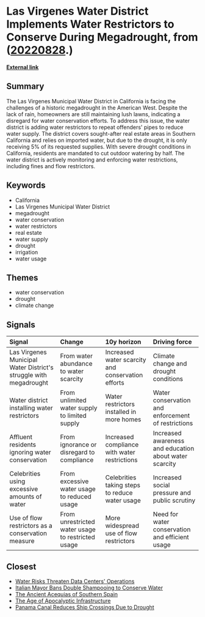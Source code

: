 # __Las Virgenes Water District Implements Water Restrictors to Conserve During Megadrought__, from ([20220828](https://kghosh.substack.com/p/20220828).)

__[External link](https://edition.cnn.com/2022/08/28/us/california-water-restriction-enforcement-elam/index.html)__



## Summary

The Las Virgenes Municipal Water District in California is facing the challenges of a historic megadrought in the American West. Despite the lack of rain, homeowners are still maintaining lush lawns, indicating a disregard for water conservation efforts. To address this issue, the water district is adding water restrictors to repeat offenders' pipes to reduce water supply. The district covers sought-after real estate areas in Southern California and relies on imported water, but due to the drought, it is only receiving 5% of its requested supplies. With severe drought conditions in California, residents are mandated to cut outdoor watering by half. The water district is actively monitoring and enforcing water restrictions, including fines and flow restrictors.

## Keywords

* California
* Las Virgenes Municipal Water District
* megadrought
* water conservation
* water restrictors
* real estate
* water supply
* drought
* irrigation
* water usage

## Themes

* water conservation
* drought
* climate change

## Signals

| Signal                                                            | Change                                            | 10y horizon                                       | Driving force                                          |
|:------------------------------------------------------------------|:--------------------------------------------------|:--------------------------------------------------|:-------------------------------------------------------|
| Las Virgenes Municipal Water District's struggle with megadrought | From water abundance to water scarcity            | Increased water scarcity and conservation efforts | Climate change and drought conditions                  |
| Water district installing water restrictors                       | From unlimited water supply to limited supply     | Water restrictors installed in more homes         | Water conservation and enforcement of restrictions     |
| Affluent residents ignoring water conservation                    | From ignorance or disregard to compliance         | Increased compliance with water restrictions      | Increased awareness and education about water scarcity |
| Celebrities using excessive amounts of water                      | From excessive water usage to reduced usage       | Celebrities taking steps to reduce water usage    | Increased social pressure and public scrutiny          |
| Use of flow restrictors as a conservation measure                 | From unrestricted water usage to restricted usage | More widespread use of flow restrictors           | Need for water conservation and efficient usage        |

## Closest

* [Water Risks Threaten Data Centers' Operations](9ac7942b1052f8ef229db18aae468c4d)
* [Italian Mayor Bans Double Shampooing to Conserve Water](8b237d611e4dd25c311c3939451bb53c)
* [The Ancient Acequias of Southern Spain](04998b66cf38956ba7f826219f028eeb)
* [The Age of Apocalyptic Infrastructure](177a0857ffe0d07d48cd99a269f28a02)
* [Panama Canal Reduces Ship Crossings Due to Drought](8b7b3c515859db4c0f6537824019cb7b)
